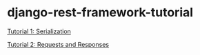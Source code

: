 # django-rest-framework-tutorial

[Tutorial 1: Serialization](https://www.django-rest-framework.org/tutorial/1-serialization/)

[Tutorial 2: Requests and Responses](https://www.django-rest-framework.org/tutorial/2-requests-and-responses/)
